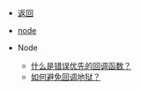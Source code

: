 * [返回](../welcome.md)
* [node](node/index.md)

* Node
  * [什么是错误优先的回调函数？](node/n-1.md)
  * [如何避免回调地狱？](node/n-2.md)
  

